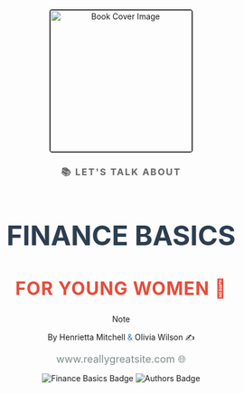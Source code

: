 <div align="center">
  <img src="https://www.microsoft.com/en-us/research/wp-content/uploads/2018/08/01_MSR_SIGCOMM_Data_Network_1400x788-1024x576.png" alt="Book Cover Image" width="250" style="border: 2px solid #444; border-radius: 5px;">
  
  <h3 style="color: #666; text-transform: uppercase; letter-spacing: 2px;">📚 Let's Talk About</h3>
  <h1 style="font-size: 48px; color: #2c3e50; font-weight: bold;">FINANCE BASICS</h1>
  <h2 style="font-size: 32px; color: #e74c3c; text-transform: uppercase; letter-spacing: 1px;">For Young Women 🌟</h2>
  
  > [!NOTE]  
  > By Henrietta Mitchell <span style="color: #2980b9;">&</span> Olivia Wilson ✍️

  <p><a href="https://www.reallygreatsite.com" style="font-size: 18px; color: #7f8c8d; text-decoration: none;">www.reallygreatsite.com 🌐</a></p>

  <!-- Badges for Color Accents -->
  <img src="https://img.shields.io/badge/Finance-Basics-%23e74c3c?style=flat-square" alt="Finance Basics Badge">
  <img src="https://img.shields.io/badge/Authors-Women-%232980b9?style=flat-square" alt="Authors Badge">
</div>